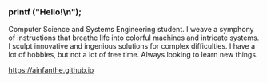 ### printf ("Hello!\n");

Computer Science and Systems Engineering student. I weave a symphony of instructions that breathe life into colorful machines and intricate systems. I sculpt innovative and ingenious solutions for complex difficulties. I have a lot of hobbies, but not a lot of free time. Always looking to learn new things.

https://ainfanthe.github.io
